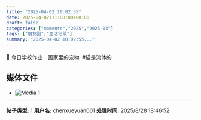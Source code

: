 ```yaml
---
title: "2025-04-02 10:02:55"
date: 2025-04-02T11:00:00+08:00
draft: false
categories: ["moments","2025","2025-04"]
tags: ["朋友圈","生活记录"]
summary: "2025-04-02 10:02:55..."
---
```


📝 今日学校作业：画家里的宠物
​
​#猫是流体的

## 媒体文件

- ![Media 1](/Moments/photos/2025-04-02/202504021002550.jpg)

---

**帖子类型:** 1
**用户名:** chenxueyuan001
**处理时间:** 2025/8/28 18:46:52